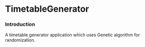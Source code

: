 # TimetableGenerator

### Introduction

A timetable generator application which uses Genetic algorithm for randomization.


